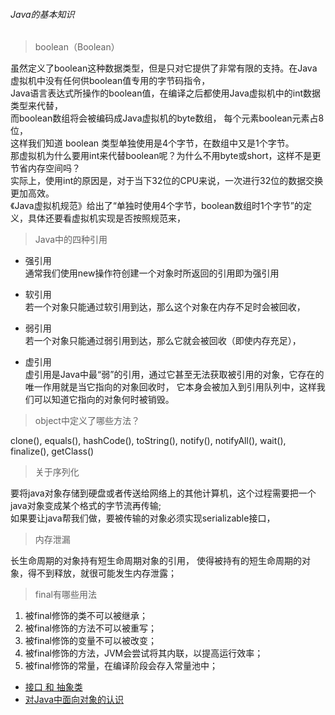###### Java的基本知识

> boolean（Boolean）

虽然定义了boolean这种数据类型，但是只对它提供了非常有限的支持。在Java虚拟机中没有任何供boolean值专用的字节码指令，  
Java语言表达式所操作的boolean值，在编译之后都使用Java虚拟机中的int数据类型来代替，  
而boolean数组将会被编码成Java虚拟机的byte数组，  每个元素boolean元素占8位，  
这样我们知道 boolean 类型单独使用是4个字节，在数组中又是1个字节。  
那虚拟机为什么要用int来代替boolean呢？为什么不用byte或short，这样不是更节省内存空间吗？  
实际上，使用int的原因是，对于当下32位的CPU来说，一次进行32位的数据交换更加高效。  
《Java虚拟机规范》给出了“单独时使用4个字节，boolean数组时1个字节”的定义，具体还要看虚拟机实现是否按照规范来，  

> Java中的四种引用

- 强引用  
通常我们使用new操作符创建一个对象时所返回的引用即为强引用

- 软引用  
若一个对象只能通过软引用到达，那么这个对象在内存不足时会被回收，  
- 弱引用  
若一个对象只能通过弱引用到达，那么它就会被回收（即使内存充足）， 
- 虚引用  
虚引用是Java中最“弱”的引用，通过它甚至无法获取被引用的对象，它存在的唯一作用就是当它指向的对象回收时，
它本身会被加入到引用队列中，这样我们可以知道它指向的对象何时被销毁。

> object中定义了哪些方法？

clone(), equals(), hashCode(), toString(), notify(), notifyAll(), wait(), finalize(), getClass()

> 关于序列化

要将java对象存储到硬盘或者传送给网络上的其他计算机，这个过程需要把一个java对象变成某个格式的字节流再传输;  
如果要让java帮我们做，要被传输的对象必须实现serializable接口，

> 内存泄漏

长生命周期的对象持有短生命周期对象的引用， 使得被持有的短生命周期的对象，得不到释放，就很可能发生内存泄露；  

> final有哪些用法

1. 被final修饰的类不可以被继承； 
2. 被final修饰的方法不可以被重写； 
3. 被final修饰的变量不可以被改变；  
4. 被final修饰的方法，JVM会尝试将其内联，以提高运行效率；  
5. 被final修饰的常量，在编译阶段会存入常量池中；  

- [接口 和 抽象类](JB_Interface_AbstractClass.md)
- [对Java中面向对象的认识](Jav_OOP.md)








